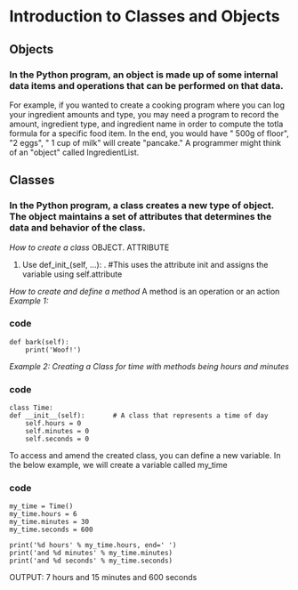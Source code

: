 # Introduction to Classes and Objects

## Objects
### In the Python program, an object is made up of some internal data items and operations that can be performed on that data. 

For example, if you wanted to create a cooking program where you can log your ingredient amounts and type, you may need a program to record the amount, ingredient type, and ingredient name in order to compute the totla formula for a specific food item. In the end, you would have " 500g of floor", "2 eggs", " 1 cup of milk" will create "pancake."  A programmer might think of an "object" called IngredientList. 

## Classes
### In the Python program, a class creates a new type of object. The object maintains a set of attributes that determines the data and behavior of the class. 

*How to create a class*
OBJECT. ATTRIBUTE
1. Use def_init_(self, ...): .  #This uses the attribute init and assigns the variable using self.attribute 

*How to create and define a method*
A method is an operation or an action
*Example 1:*
### code
    def bark(self):
        print('Woof!')
        
*Example 2: Creating a Class for time with methods being hours and minutes*
### code
    class Time:
    def __init__(self):       # A class that represents a time of day 
        self.hours = 0
        self.minutes = 0
        self.seconds = 0
        
To access and amend the created class, you can define a new variable. In the below example, we will create a variable called my_time
### code
    my_time = Time()
    my_time.hours = 6
    my_time.minutes = 30
    my_time.seconds = 600

    print('%d hours' % my_time.hours, end=' ')
    print('and %d minutes' % my_time.minutes)
    print('and %d seconds' % my_time.seconds)
OUTPUT: 7 hours and 15 minutes and  600 seconds
